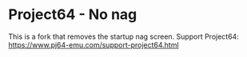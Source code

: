 # Project64 - No nag

This is a fork that removes the startup nag screen.
Support Project64: https://www.pj64-emu.com/support-project64.html
